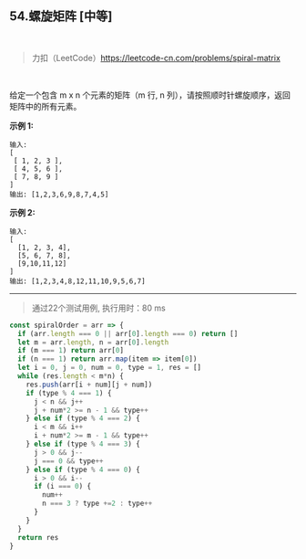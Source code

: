 
## 54.螺旋矩阵 [中等]

<br />

> 力扣（LeetCode）https://leetcode-cn.com/problems/spiral-matrix

<br />

给定一个包含 m x n 个元素的矩阵（m 行, n 列），请按照顺时针螺旋顺序，返回矩阵中的所有元素。

**示例 1:**

```
输入:
[
 [ 1, 2, 3 ],
 [ 4, 5, 6 ],
 [ 7, 8, 9 ]
]
输出: [1,2,3,6,9,8,7,4,5]
```

**示例 2:**

```
输入:
[
  [1, 2, 3, 4],
  [5, 6, 7, 8],
  [9,10,11,12]
]
输出: [1,2,3,4,8,12,11,10,9,5,6,7]
```

---

> 通过22个测试用例, 执行用时：80 ms

```js
const spiralOrder = arr => {
  if (arr.length === 0 || arr[0].length === 0) return []
  let m = arr.length, n = arr[0].length
  if (m === 1) return arr[0]
  if (n === 1) return arr.map(item => item[0])
  let i = 0, j = 0, num = 0, type = 1, res = []
  while (res.length < m*n) {
    res.push(arr[i + num][j + num])
    if (type % 4 === 1) {
      j < n && j++
      j + num*2 >= n - 1 && type++
    } else if (type % 4 === 2) {
      i < m && i++
      i + num*2 >= m - 1 && type++
    } else if (type % 4 === 3) {
      j > 0 && j--
      j === 0 && type++
    } else if (type % 4 === 0) {
      i > 0 && i--
      if (i === 0) {
        num++
        n === 3 ? type +=2 : type++
      }
    }
  }
  return res
}
```
